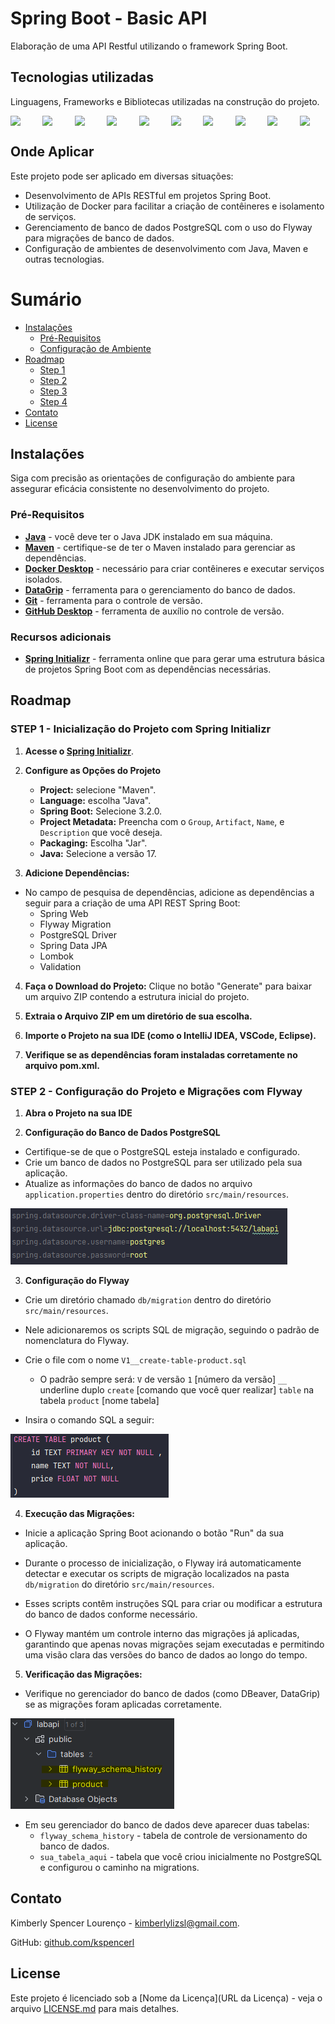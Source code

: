
# Spring Boot - Basic API

Elaboração de uma API Restful utilizando o framework Spring Boot.


## Tecnologias utilizadas
Linguagens, Frameworks e Bibliotecas utilizadas na construção do projeto.

<!-- Link para badges https://devicon.dev/ -->
<div style="display: flex; gap: 10px;">
  <img width="50px" src="https://cdn.jsdelivr.net/gh/devicons/devicon/icons/spring/spring-original-wordmark.svg">
  <img width="50px" src="https://cdn.jsdelivr.net/gh/devicons/devicon/icons/java/java-original.svg">
  <img width="50px" src="https://cdn.jsdelivr.net/gh/devicons/devicon/icons/postgresql/postgresql-plain.svg">
  <img width="50px" src="https://upload.wikimedia.org/wikipedia/commons/thumb/3/3f/Git_icon.svg/1200px-Git_icon.svg.png">
  <img width="50px" src="https://cdn-icons-png.flaticon.com/512/919/919853.png">
  <img width="50px" src="https://cdn.jsdelivr.net/gh/devicons/devicon/icons/html5/html5-original.svg">
  <img width="50px" src="https://cdn.jsdelivr.net/gh/devicons/devicon/icons/javascript/javascript-plain.svg" />
  <img width="50px" src="https://cdn.jsdelivr.net/gh/devicons/devicon/icons/bootstrap/bootstrap-original.svg" />
  <img width="50px" src="https://cdn.worldvectorlogo.com/logos/datagrip-icon.svg">
  <img width="50px" src="https://cdn.jsdelivr.net/gh/devicons/devicon/icons/vscode/vscode-original.svg">
</div>

## Onde Aplicar
Este projeto pode ser aplicado em diversas situações:
- Desenvolvimento de APIs RESTful em projetos Spring Boot.
- Utilização de Docker para facilitar a criação de contêineres e isolamento de serviços.
- Gerenciamento de banco de dados PostgreSQL com o uso do Flyway para migrações de banco de dados.
- Configuração de ambientes de desenvolvimento com Java, Maven e outras tecnologias.



# Sumário

* [Instalações](#instalações)
  * [Pré-Requisitos](#pré-requisitos)
  * [Configuração de Ambiente](#configuração-de-ambiente)
* [Roadmap](#roadmap)
  * [Step 1](#step-1---inicialização-do-projeto-com-spring-initializr)
  * [Step 2](#step-2---configuração-do-projeto-e-migrações-com-flyway)
  * [Step 3](#step-3)
  * [Step 4](#step-4)
* [Contato](#contato)
* [License](#license)




## Instalações

Siga com precisão as orientações de configuração do ambiente para assegurar eficácia consistente no desenvolvimento do projeto.
 
### Pré-Requisitos
- **[Java](https://www.oracle.com/br/java/technologies/downloads/#jdk21-windows)** - você deve ter o Java JDK instalado em sua máquina.
- **[Maven](https://maven.apache.org/)** - certifique-se de ter o Maven instalado para gerenciar as dependências.
- **[Docker Desktop](https://www.docker.com/products/docker-desktop/)** - necessário para criar contêineres e executar serviços isolados.
- **[DataGrip](https://www.jetbrains.com/datagrip/download/#section=windows)** - ferramenta para o gerenciamento do banco de dados.
- **[Git](https://git-scm.com/downloads)** - ferramenta para o controle de versão.
- **[GitHub Desktop](https://desktop.github.com/)**  - ferramenta de auxílio no controle de versão.

### Recursos adicionais
- **[Spring Initializr](https://start.spring.io/)** - ferramenta online que para gerar uma estrutura básica de projetos Spring Boot com as dependências necessárias.


## Roadmap
 ### STEP 1 - Inicialização do Projeto com Spring Initializr
1. **Acesse o [Spring Initializr](https://start.spring.io/)**.


2. **Configure as Opções do Projeto**
   - **Project:** selecione "Maven".
   - **Language:** escolha "Java".
   - **Spring Boot:** Selecione 3.2.0.
   - **Project Metadata:** Preencha com o `Group`, `Artifact`, `Name`, e `Description` que você deseja.
   - **Packaging:** Escolha "Jar".
   - **Java:** Selecione a versão 17.


3. **Adicione Dependências:**
  - No campo de pesquisa de dependências, adicione as dependências a seguir para a criação de uma API REST Spring Boot:
    - Spring Web
    - Flyway Migration
    - PostgreSQL Driver
    - Spring Data JPA
    - Lombok
    - Validation

4. **Faça o Download do Projeto:** 
Clique no botão "Generate" para baixar um arquivo ZIP contendo a estrutura inicial do projeto.


5. **Extraia o Arquivo ZIP em um diretório de sua escolha.**


6. **Importe o Projeto na sua IDE (como o IntelliJ IDEA, VSCode, Eclipse).**


7. **Verifique se as dependências foram instaladas corretamente no arquivo pom.xml.**

### STEP 2 - Configuração do Projeto e Migrações com Flyway
1. **Abra o Projeto na sua IDE**


2. **Configuração do Banco de Dados PostgreSQL**
  - Certifique-se de que o PostgreSQL esteja instalado e configurado.
  - Crie um banco de dados no PostgreSQL para ser utilizado pela sua aplicação.
  - Atualize as informações do banco de dados no arquivo `application.properties` dentro do diretório `src/main/resources`.

![dbconfig.png](images/dbconfig.png)

3. **Configuração do Flyway**
  - Crie um diretório chamado `db/migration` dentro do diretório `src/main/resources`.


  - Nele adicionaremos os scripts SQL de migração, seguindo o padrão de nomenclatura do Flyway.


  - Crie o file com o nome `V1__create-table-product.sql`
    - O padrão sempre será: `V` de versão `1` [número da versão] `__` underline duplo `create` [comando que você quer realizar] `table` na tabela `product` [nome tabela]


  - Insira o comando SQL a seguir:

![migrationsql.png](images/migrationsql.png)

4. **Execução das Migrações:**

  - Inicie a aplicação Spring Boot acionando o botão "Run" da sua aplicação.


  - Durante o processo de inicialização, o Flyway irá automaticamente detectar e executar os scripts de migração localizados na pasta `db/migration` do diretório `src/main/resources`.


  - Esses scripts contêm instruções SQL para criar ou modificar a estrutura do banco de dados conforme necessário.


  - O Flyway mantém um controle interno das migrações já aplicadas, garantindo que apenas novas migrações sejam executadas e permitindo uma visão clara das versões do banco de dados ao longo do tempo.

5. **Verificação das Migrações:**
  - Verifique no gerenciador do banco de dados (como DBeaver, DataGrip) se as migrações foram aplicadas corretamente.

 ![img.png](images/gerenciadordb.png)

  - Em seu gerenciador do banco de dados deve aparecer duas tabelas:
    - `flyway_schema_history` - tabela de controle de versionamento do banco de dados.
    - `sua_tabela_aqui` - tabela que você criou inicialmente no PostgreSQL e configurou o caminho na migrations.


## Contato
Kimberly Spencer Lourenço - [kimberlylizsl@gmail.com](mailto:kimberlylizsl@gmail.com).

GitHub: [github.com/kspencerl](https://github.com/kspencerl)

## License

Este projeto é licenciado sob a [Nome da Licença](URL da Licença) - veja o arquivo [LICENSE.md](LICENSE.md) para mais detalhes.

